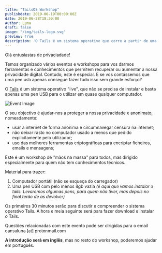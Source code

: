 ```yaml
---
title: "TailsOS Workshop"
publishdate: 2019-06-19T00:00:00Z
date: 2019-06-28T18:30:00
Author: Luna
draft: false
image: "/img/tails-logo.svg"
preview: True
description: 'O Tails é um sistema operativo que corre a partir de uma pen usb e protege a nossa privacidade.'
---
```


Olá entusiastas de privaciadade!

Temos organizado vários eventos e workshops para vos darmos ferramentas e conhecimentos que permitem recuperar ou aumentar a nossa privacidade digital. Contudo, este é especial. E se vos contássemos que uma pen usb apenas consegue fazer tudo isso sem grande esforço?

O [Tails](https://tails.boum.org/) é um sistema operativo "live", que não se precisa de instalar e basta apenas uma pen USB para o utilizar em quase qualquer computador.

![Event Image](/img/tails-logo.svg)

O seu objectivo é ajudar-nos a proteger a nossa privacidade e anonimato, nomeadamente:
- usar a internet de forma anónima e circumnavegar censura na internet;
- não deixar rasto no computador usado a menos que pedido explicitamente pelo utilizador;
- uso das melhores ferramentas criptográficas para encriptar ficheiros, emails e mensagens;

Este é um workshop de "mãos na massa" para todos, mas dirigido especialmente para quem não tem conhecimentos técnicos.

Material para trazer:
  1. Computador portátil (não se esqueça do carregador)
  2. Uma pen USB com pelo menos 8gb vazia *(é aqui que vamos instalar o tails. Levaremos algumas pens, para quem não tiver, mas depois no final terão de as devolver)*

Os primeiros 30 minutos serão para discutir e compreender o sistema operativo Tails. A hora e meia seguinte será para fazer download e instalar o Tails.

Questões relacionadas com este evento pode ser dirigidas para o email cansuluna [at] protonmail.com


**A introdução será em inglês**, mas no resto do workshop, poderemos ajudar em português.

